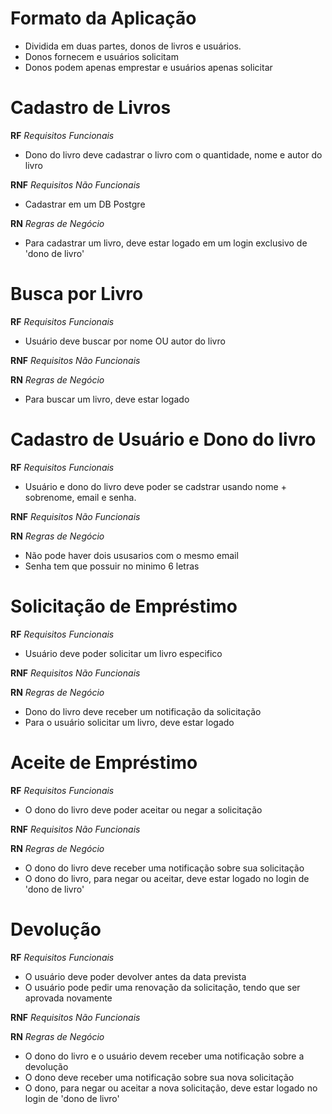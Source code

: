 # Formato da Aplicação

- Dividida em duas partes, donos de livros e usuários.
- Donos fornecem e usuários solicitam
- Donos podem apenas emprestar e usuários apenas solicitar


# Cadastro de Livros

**RF**
*Requisitos Funcionais*
- Dono do livro deve cadastrar o livro com o quantidade, nome e autor do livro

**RNF**
*Requisitos Não Funcionais*
- Cadastrar em um DB Postgre

**RN**
*Regras de Negócio*
- Para cadastrar um livro, deve estar logado em um login exclusivo de 'dono de livro'

# Busca por Livro
**RF**
*Requisitos Funcionais*
- Usuário deve buscar por nome OU autor do livro

**RNF**
*Requisitos Não Funcionais*

**RN**
*Regras de Negócio*
- Para buscar um livro, deve estar logado

# Cadastro de Usuário e Dono do livro 
**RF**
*Requisitos Funcionais*
- Usuário e dono do livro deve poder se cadstrar usando nome + sobrenome, email e senha.

**RNF**
*Requisitos Não Funcionais*

**RN**
*Regras de Negócio*
- Não pode haver dois ususarios com o mesmo email
- Senha tem que possuir no minimo 6 letras 

# Solicitação de Empréstimo

**RF**
*Requisitos Funcionais*
- Usuário deve poder solicitar um livro especifico

**RNF**
*Requisitos Não Funcionais*


**RN**
*Regras de Negócio*
- Dono do livro deve receber um notificação da solicitação
- Para o usuário solicitar um livro, deve estar logado

# Aceite de Empréstimo

**RF**
*Requisitos Funcionais*
- O dono do livro deve poder aceitar ou negar a solicitação

**RNF**
*Requisitos Não Funcionais*


**RN**
*Regras de Negócio*
- O dono do livro deve receber uma notificação sobre sua solicitação
- O dono do livro, para negar ou aceitar, deve estar logado no login de 'dono de livro'


# Devolução

**RF**
*Requisitos Funcionais*
- O usuário deve poder devolver antes da data prevista
- O usuário pode pedir uma renovação da solicitação, tendo que ser aprovada novamente

**RNF**
*Requisitos Não Funcionais*


**RN**
*Regras de Negócio*
- O dono do livro e o usuário devem receber uma notificação sobre a devolução
- O dono deve receber uma notificação sobre sua nova solicitação
- O dono, para negar ou aceitar a nova solicitação, deve estar logado no login de 'dono de livro'
